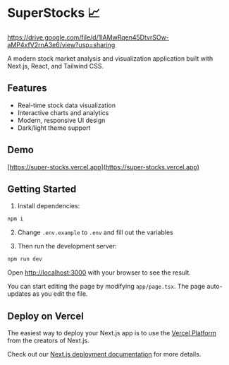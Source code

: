 # SuperStocks 📈

https://drive.google.com/file/d/1IAMwRqen45DtvrSOw-aMP4xfV2rnA3e6/view?usp=sharing

A modern stock market analysis and visualization application built with Next.js, React, and Tailwind CSS.

## Features
- Real-time stock data visualization
- Interactive charts and analytics
- Modern, responsive UI design
- Dark/light theme support

## Demo
[https://super-stocks.vercel.app](https://super-stocks.vercel.app)

## Getting Started
1. Install dependencies:
  ```bash
  npm i 
  ```

2. Change `.env.example` to `.env` and fill out the variables

3. Then run the development server:

  ```bash
  npm run dev
  ```

Open [http://localhost:3000](http://localhost:3000) with your browser to see the result.

You can start editing the page by modifying `app/page.tsx`. The page auto-updates as you edit the file.

## Deploy on Vercel

The easiest way to deploy your Next.js app is to use the [Vercel Platform](https://vercel.com/new?utm_medium=default-template&filter=next.js&utm_source=create-next-app&utm_campaign=create-next-app-readme) from the creators of Next.js.

Check out our [Next.js deployment documentation](https://nextjs.org/docs/deployment) for more details.
